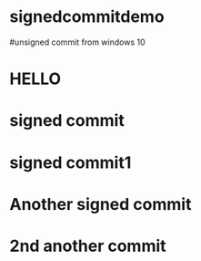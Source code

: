 # signedcommitdemo

#unsigned commit from windows 10

# HELLO

# signed commit

# signed commit1

# Another signed commit

# 2nd another commit
